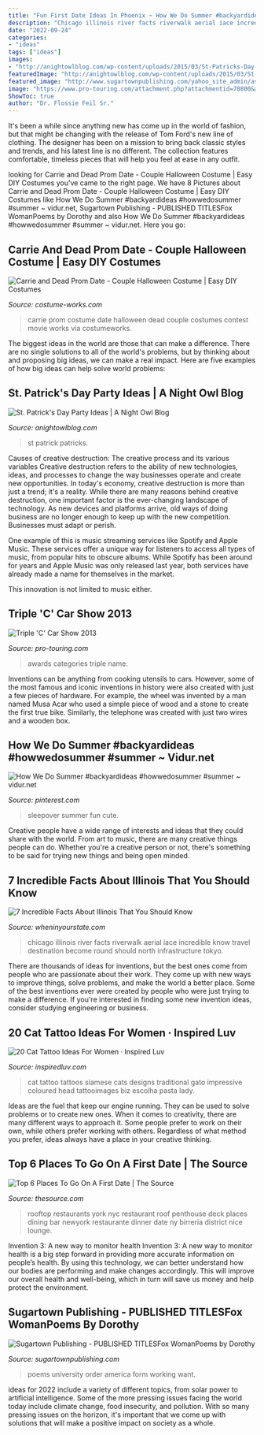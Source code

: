 ```yaml
---
title: "Fun First Date Ideas In Phoenix ~ How We Do Summer #backyardideas #howwedosummer #summer ~ Vidur.net"
description: "Chicago illinois river facts riverwalk aerial iace incredible know travel destination become round should north infrastructure tokyo"
date: "2022-09-24"
categories:
- "ideas"
tags: ["ideas"]
images:
- "http://anightowlblog.com/wp-content/uploads/2015/03/St-Patricks-Day-Party-14.jpg"
featuredImage: "http://anightowlblog.com/wp-content/uploads/2015/03/St-Patricks-Day-Party-14.jpg"
featured_image: "http://www.sugartownpublishing.com/yahoo_site_admin/assets/images/C-Coleman-final-cover_sm.114120810_std.jpg"
image: "https://www.pro-touring.com/attachment.php?attachmentid=70800&amp;d=1359591415"
ShowToc: true
author: "Dr. Flossie Feil Sr."
---
```



It's been a while since anything new has come up in the world of fashion, but that might be changing with the release of Tom Ford's new line of clothing. The designer has been on a mission to bring back classic styles and trends, and his latest line is no different. The collection features comfortable, timeless pieces that will help you feel at ease in any outfit.

	

		
looking for Carrie and Dead Prom Date - Couple Halloween Costume | Easy DIY Costumes you've came to the right page. We have 8 Pictures about Carrie and Dead Prom Date - Couple Halloween Costume | Easy DIY Costumes like How We Do Summer #backyardideas #howwedosummer #summer ~ vidur.net, Sugartown Publishing - PUBLISHED TITLESFox WomanPoems by Dorothy and also How We Do Summer #backyardideas #howwedosummer #summer ~ vidur.net. Here you go:
		
    
## Carrie And Dead Prom Date - Couple Halloween Costume | Easy DIY Costumes

<img loading=lazy src="https://photos.costume-works.com/full/carrie_and_dead_prom_date.jpg" onerror="this.onerror=null;this.src='https://tse1.mm.bing.net/th?id=OIP.JV5Y9Qowz7YQzG6lItTZWgHaLN&amp;pid=15.1';" alt="Carrie and Dead Prom Date - Couple Halloween Costume | Easy DIY Costumes">

_Source: costume-works.com_

>carrie prom costume date halloween dead couple costumes contest movie works via costumeworks. 

	

The biggest ideas in the world are those that can make a difference. There are no single solutions to all of the world's problems, but by thinking about and proposing big ideas, we can make a real impact. Here are five examples of how big ideas can help solve world problems:

    
## St. Patrick&#039;s Day Party Ideas | A Night Owl Blog

<img loading=lazy src="http://anightowlblog.com/wp-content/uploads/2015/03/St-Patricks-Day-Party-14.jpg" onerror="this.onerror=null;this.src='https://tse1.mm.bing.net/th?id=OIP.RhvwRYSqQChuEwaisX7KcwHaLH&amp;pid=15.1';" alt="St. Patrick&#039;s Day Party Ideas | A Night Owl Blog">

_Source: anightowlblog.com_

>st patrick patricks. 

	

Causes of creative destruction: The creative process and its various variables
Creative destruction refers to the ability of new technologies, ideas, and processes to change the way businesses operate and create new opportunities. In today's economy, creative destruction is more than just a trend; it's a reality.
While there are many reasons behind creative destruction, one important factor is the ever-changing landscape of technology. As new devices and platforms arrive, old ways of doing business are no longer enough to keep up with the new competition. Businesses must adapt or perish.

One example of this is music streaming services like Spotify and Apple Music. These services offer a unique way for listeners to access all types of music, from popular hits to obscure albums. While Spotify has been around for years and Apple Music was only released last year, both services have already made a name for themselves in the market.

This innovation is not limited to music either.

    
## Triple &#039;C&#039; Car Show 2013

<img loading=lazy src="https://www.pro-touring.com/attachment.php?attachmentid=70800&amp;d=1359591415" onerror="this.onerror=null;this.src='https://tse2.mm.bing.net/th?id=OIP.6dudFH_m-iCCj8-AT8ARtAHaJ8&amp;pid=15.1';" alt="Triple &#039;C&#039; Car Show 2013">

_Source: pro-touring.com_

>awards categories triple name. 

	

Inventions can be anything from cooking utensils to cars. However, some of the most famous and iconic inventions in history were also created with just a few pieces of hardware. For example, the wheel was invented by a man named Musa Acar who used a simple piece of wood and a stone to create the first true bike. Similarly, the telephone was created with just two wires and a wooden box.

    
## How We Do Summer #backyardideas #howwedosummer #summer ~ Vidur.net

<img loading=lazy src="https://i.pinimg.com/736x/53/07/6b/53076bcd5d5a343119d3c7d794bf2975.jpg" onerror="this.onerror=null;this.src='https://tse2.mm.bing.net/th?id=OIP.odh17efem2x-3lCTrq-ivQHaJM&amp;pid=15.1';" alt="How We Do Summer #backyardideas #howwedosummer #summer ~ vidur.net">

_Source: pinterest.com_

>sleepover summer fun cute. 

	

Creative people have a wide range of interests and ideas that they could share with the world. From art to music, there are many creative things people can do. Whether you're a creative person or not, there's something to be said for trying new things and being open minded.

    
## 7 Incredible Facts About Illinois That You Should Know

<img loading=lazy src="https://wheninyourstate.com/wp-content/uploads/2016/08/Chicago_River_6.jpg" onerror="this.onerror=null;this.src='https://tse4.mm.bing.net/th?id=OIP.MA1GA4kRapEzM3pIDB4YoQHaEK&amp;pid=15.1';" alt="7 Incredible Facts About Illinois That You Should Know">

_Source: wheninyourstate.com_

>chicago illinois river facts riverwalk aerial iace incredible know travel destination become round should north infrastructure tokyo. 

	

There are thousands of ideas for inventions, but the best ones come from people who are passionate about their work. They come up with new ways to improve things, solve problems, and make the world a better place. Some of the best inventions ever were created by people who were just trying to make a difference. If you're interested in finding some new invention ideas, consider studying engineering or business.

    
## 20 Cat Tattoo Ideas For Women · Inspired Luv

<img loading=lazy src="http://www.inspiredluv.com/wp-content/uploads/2016/12/cat-tattoos-for-women-ideas.jpg" onerror="this.onerror=null;this.src='https://tse3.mm.bing.net/th?id=OIP.vHdXm1Rx1BT8Bca3t9EsCAHaJx&amp;pid=15.1';" alt="20 Cat Tattoo Ideas For Women · Inspired Luv">

_Source: inspiredluv.com_

>cat tattoo tattoos siamese cats designs traditional gato impressive coloured head tattooimages biz escolha pasta lady. 

	

Ideas are the fuel that keep our engine running. They can be used to solve problems or to create new ones. When it comes to creativity, there are many different ways to approach it. Some people prefer to work on their own, while others prefer working with others. Regardless of what method you prefer, ideas always have a place in your creative thinking.

    
## Top 6 Places To Go On A First Date | The Source

<img loading=lazy src="http://thesource.com/wp-content/uploads/2015/07/4-penthouse808_650_20130612.jpg" onerror="this.onerror=null;this.src='https://tse1.mm.bing.net/th?id=OIP.t__auMt7zreOsBNhiKHUPQHaDw&amp;pid=15.1';" alt="Top 6 Places To Go On A First Date | The Source">

_Source: thesource.com_

>rooftop restaurants york nyc restaurant roof penthouse deck places dining bar newyork restaurante dinner date ny birreria district nice lounge. 

	

Invention 3: A new way to monitor health
Invention 3: A new way to monitor health is a big step forward in providing more accurate information on people’s health. By using this technology, we can better understand how our bodies are performing and make changes accordingly. This will improve our overall health and well-being, which in turn will save us money and help protect the environment.

    
## Sugartown Publishing - PUBLISHED TITLESFox WomanPoems By Dorothy

<img loading=lazy src="http://www.sugartownpublishing.com/yahoo_site_admin/assets/images/C-Coleman-final-cover_sm.114120810_std.jpg" onerror="this.onerror=null;this.src='https://tse2.mm.bing.net/th?id=OIP.jYimtef_YN9Dcd76Yur0hAAAAA&amp;pid=15.1';" alt="Sugartown Publishing - PUBLISHED TITLESFox WomanPoems by Dorothy">

_Source: sugartownpublishing.com_

>poems university order america form working want. 

	

ideas for 2022 include a variety of different topics, from solar power to artificial intelligence. Some of the more pressing issues facing the world today include climate change, food insecurity, and pollution. With so many pressing issues on the horizon, it's important that we come up with solutions that will make a positive impact on society as a whole.


